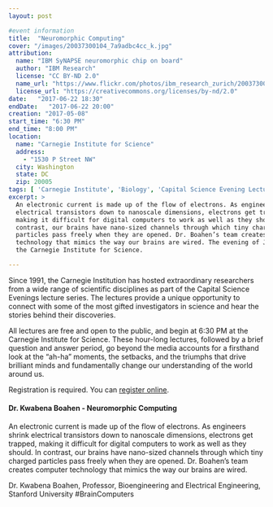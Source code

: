 ```yaml
---
layout: post

#event information
title:  "Neuromorphic Computing"
cover: "/images/20037300104_7a9adbc4cc_k.jpg"
attribution:
  name: "IBM SyNAPSE neuromorphic chip on board"
  author: "IBM Research"
  license: "CC BY-ND 2.0"
  name_url: "https://www.flickr.com/photos/ibm_research_zurich/20037300104"
  license_url: "https://creativecommons.org/licenses/by-nd/2.0"
date:   "2017-06-22 18:30"
endDate:   "2017-06-22 20:00"
creation: "2017-05-08"
start_time: "6:30 PM"
end_time: "8:00 PM"
location:
  name: "Carnegie Institute for Science"
  address:
    - "1530 P Street NW"
  city: Washington
  state: DC
  zip: 20005
tags: [ 'Carnegie Institute', 'Biology', 'Capital Science Evening Lectures', 'Lectures' ]
excerpt: >
  An electronic current is made up of the flow of electrons. As engineers shrink
  electrical transistors down to nanoscale dimensions, electrons get trapped,
  making it difficult for digital computers to work as well as they should. In
  contrast, our brains have nano-sized channels through which tiny charged
  particles pass freely when they are opened. Dr. Boahen’s team creates computer
  technology that mimics the way our brains are wired. The evening of June 22 at
  the Carnegie Institute for Science.

---
```


Since 1991, the Carnegie Institution has hosted extraordinary
researchers from a wide range of scientific disciplines as part
of the Capital Science Evenings lecture series. The lectures
provide a unique opportunity to connect with some of the most
gifted investigators in science and hear the stories behind
their discoveries.

All lectures are free and open to the public, and begin at 6:30 PM
at the Carnegie Institute for Science.
These hour-long lectures, followed by a brief
question and answer period, go beyond the media accounts for a
firsthand look at the “ah-ha” moments, the setbacks, and the triumphs
that drive brilliant minds and fundamentally change our understanding
of the world around us.

Registration is required. You can [register online](https://carnegiescience.edu/events/lectures/dr-kwabena-boahen-neuromorphic-computing).

#### Dr. Kwabena Boahen - Neuromorphic Computing

An electronic current is made up of the flow of electrons. As engineers shrink
electrical transistors down to nanoscale dimensions, electrons get trapped,
making it difficult for digital computers to work as well as they should. In
contrast, our brains have nano-sized channels through which tiny charged
particles pass freely when they are opened. Dr. Boahen’s team creates computer
technology that mimics the way our brains are wired.

Dr. Kwabena Boahen, Professor, Bioengineering and Electrical Engineering,
Stanford University #BrainComputers

